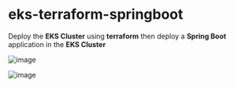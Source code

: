 # eks-terraform-springboot
Deploy the **EKS Cluster** using **terraform** then deploy a **Spring Boot** application in the **EKS Cluster** 

![image](https://user-images.githubusercontent.com/38450758/201491650-26cfa08e-70c1-420d-bdf0-c2b2a99bc4dc.png)


![image](https://user-images.githubusercontent.com/38450758/201491597-ff41e3b7-b0cb-4ac4-9845-03cb2b28cd72.png)
